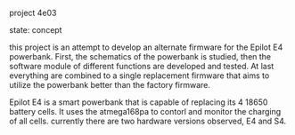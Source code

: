 project 4e03

state: concept

this project is an attempt to develop an alternate firmware for the Epilot E4 powerbank. First, the schematics of the powerbank is studied, then the software module of different functions are developed and tested. At last everything are combined to a single replacement firmware that aims to utilize the powerbank better than the factory firmware.

Epilot E4 is a smart powerbank that is capable of replacing its 4 18650 battery cells. It uses the atmega168pa to contorl and monitor the charging of all cells. currently there are two hardware versions observed, E4 and S4.

